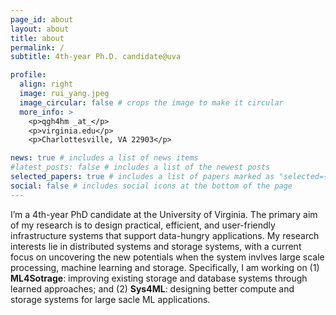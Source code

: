 ```yaml
---
page_id: about
layout: about
title: about
permalink: /
subtitle: 4th-year Ph.D. candidate@uva 

profile:
  align: right
  image: rui_yang.jpeg
  image_circular: false # crops the image to make it circular
  more_info: >
    <p>qgh4hm _at_</p>
    <p>virginia.edu</p>
    <p>Charlottesville, VA 22903</p>

news: true # includes a list of news items
#latest_posts: false # includes a list of the newest posts
selected_papers: true # includes a list of papers marked as "selected={true}"
social: false # includes social icons at the bottom of the page
---
```

I’m a 4th-year PhD candidate at the University of Virginia. The primary aim of my research is to design practical, efficient, and user-friendly infrastructure systems that support data-hungry applications. My research interests lie in distributed systems and storage systems, with a current focus on uncovering the new potentials when the system invlves large scale processing, machine learning and storage. Specifically, I am working on (1) **ML4Sotrage**: improving existing storage and database systems through learned approaches; and (2) **Sys4ML**: designing better compute and storage systems for large sacle ML applications.
